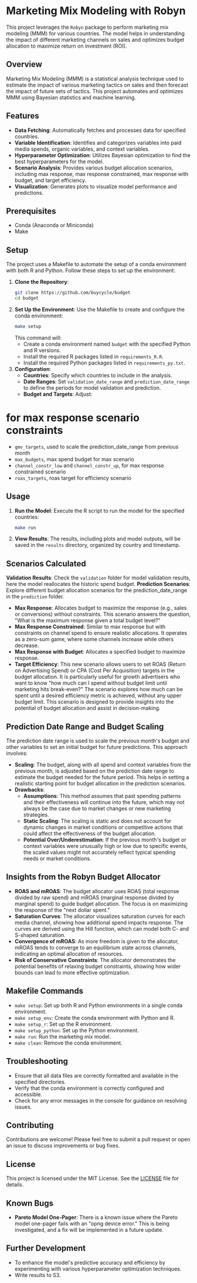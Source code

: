 # Marketing Mix Modeling with Robyn
This project leverages the `Robyn` package to perform marketing mix modeling (MMM) for various countries. The model helps in understanding the impact of different marketing channels on sales and optimizes budget allocation to maximize return on investment (ROI).
## Overview
Marketing Mix Modeling (MMM) is a statistical analysis technique used to estimate the impact of various marketing tactics on sales and then forecast the impact of future sets of tactics. This project automates and optimizes MMM using Bayesian statistics and machine learning.
## Features
- **Data Fetching**: Automatically fetches and processes data for specified countries.
- **Variable Identification**: Identifies and categorizes variables into paid media spends, organic variables, and context variables.
- **Hyperparameter Optimization**: Utilizes Bayesian optimization to find the best hyperparameters for the model.
- **Scenario Analysis**: Provides various budget allocation scenarios, including max response, max response constrained, max response with budget, and target efficiency.
- **Visualization**: Generates plots to visualize model performance and predictions.
## Prerequisites
- Conda (Anaconda or Miniconda)
- Make
## Setup
The project uses a Makefile to automate the setup of a conda environment with both R and Python. Follow these steps to set up the environment:
1. **Clone the Repository**:
   ```bash
   git clone https://github.com/buycycle/budget
   cd budget
   ```
2. **Set Up the Environment**:
   Use the Makefile to create and configure the conda environment:
   ```bash
   make setup
   ```
   This command will:
   - Create a conda environment named `budget` with the specified Python and R versions.
   - Install the required R packages listed in `requirements_R.R`.
   - Install the required Python packages listed in `requirements_py.txt`.
3. **Configuration**:
   - **Countries**: Specify which countries to include in the analysis.
   - **Date Ranges**: Set `validation_date_range` and `prediction_date_range` to define the periods for model validation and prediction.
   - **Budget and Targets**: Adjust:
# for max response scenario constraints
   * `gmv_targets`, used to scale the prediction_date_range from previous month
   * `max_budgets`, max spend budget for max scenario
   * `channel_constr_low` and `channel_constr_up`, for max response constrained scenario
   * `roas_targets`, roas target for efficiency scenario
## Usage
1. **Run the Model**:
   Execute the R script to run the model for the specified countries:
   ```bash
   make run
   ```
2. **View Results**:
   The results, including plots and model outputs, will be saved in the `results` directory, organized by country and timestamp.
## Scenarios Calculated
**Validation Results**: Check the `validation` folder for model validation results, here the model reallocates the historic spend budget.
**Prediction Scenarios**: Explore different budget allocation scenarios for the prediction_date_range in the `prediction` folder.
- **Max Response**: Allocates budget to maximize the response (e.g., sales or conversions) without constraints. This scenario answers the question, "What is the maximum response given a total budget level?"
- **Max Response Constrained**: Similar to max response but with constraints on channel spend to ensure realistic allocations. It operates as a zero-sum game, where some channels increase while others decrease.
- **Max Response with Budget**: Allocates a specified budget to maximize response.
- **Target Efficiency**: This new scenario allows users to set ROAS (Return on Advertising Spend) or CPA (Cost Per Acquisition) targets in the budget allocation. It is particularly useful for growth advertisers who want to know "how much can I spend without budget limit until marketing hits break-even?" The scenario explores how much can be spent until a desired efficiency metric is achieved, without any upper budget limit. This scenario is designed to provide insights into the potential of budget allocation and assist in decision-making.
## Prediction Date Range and Budget Scaling
The prediction date range is used to scale the previous month's budget and other variables to set an initial budget for future predictions. This approach involves:
- **Scaling**: The budget, along with all spend and context variables from the previous month, is adjusted based on the prediction date range to estimate the budget needed for the future period. This helps in setting a realistic starting point for budget allocation in the prediction scenarios.
- **Drawbacks**:
  - **Assumptions**: This method assumes that past spending patterns and their effectiveness will continue into the future, which may not always be the case due to market changes or new marketing strategies.
  - **Static Scaling**: The scaling is static and does not account for dynamic changes in market conditions or competitive actions that could affect the effectiveness of the budget allocation.
  - **Potential Over/Underestimation**: If the previous month's budget or context variables were unusually high or low due to specific events, the scaled values might not accurately reflect typical spending needs or market conditions.
## Insights from the Robyn Budget Allocator
- **ROAS and mROAS**: The budget allocator uses ROAS (total response divided by raw spend) and mROAS (marginal response divided by marginal spend) to guide budget allocation. The focus is on maximizing the response of the "next dollar spent."
- **Saturation Curves**: The allocator visualizes saturation curves for each media channel, showing how additional spend impacts response. The curves are derived using the Hill function, which can model both C- and S-shaped saturation.
- **Convergence of mROAS**: As more freedom is given to the allocator, mROAS tends to converge to an equilibrium state across channels, indicating an optimal allocation of resources.
- **Risk of Conservative Constraints**: The allocator demonstrates the potential benefits of relaxing budget constraints, showing how wider bounds can lead to more effective optimization.
## Makefile Commands
- `make setup`: Set up both R and Python environments in a single conda environment.
- `make setup_env`: Create the conda environment with Python and R.
- `make setup_r`: Set up the R environment.
- `make setup_python`: Set up the Python environment.
- `make run`: Run the marketing mix model.
- `make clean`: Remove the conda environment.
## Troubleshooting
- Ensure that all data files are correctly formatted and available in the specified directories.
- Verify that the conda environment is correctly configured and accessible.
- Check for any error messages in the console for guidance on resolving issues.
## Contributing
Contributions are welcome! Please feel free to submit a pull request or open an issue to discuss improvements or bug fixes.
## License
This project is licensed under the MIT License. See the [LICENSE](LICENSE) file for details.
## Known Bugs
- **Pareto Model One-Pager**: There is a known issue where the Pareto model one-pager fails with an "opng device error." This is being investigated, and a fix will be implemented in a future update.
## Further Development
- To enhance the model's predictive accuracy and efficiency by experimenting with various hyperparameter optimization techniques.
- Write results to S3.
